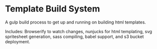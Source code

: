 # Template Build System

A gulp build process to get up and running on building html templates.

Includes: Browserify to watch changes, nunjucks for html templating, svg spritesheet generation, sass compiling, babel support, and s3 bucket deployment.

